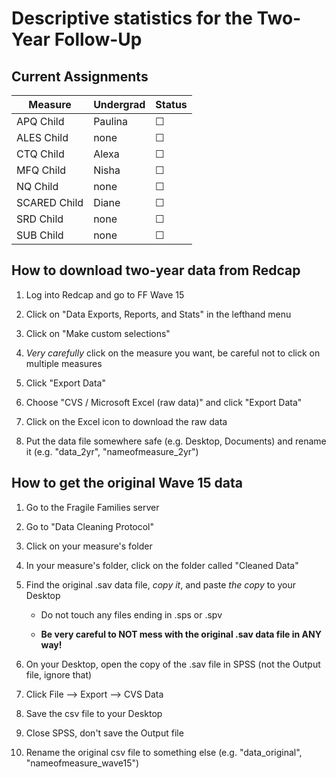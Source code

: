 # Descriptive statistics for the Two-Year Follow-Up

## Current Assignments

| Measure  | Undergrad | Status |
| --- | --- | --- |
| APQ Child | Paulina | &#9744; |
| ALES Child | none | &#9744; |
| CTQ Child | Alexa | &#9744; |
| MFQ Child | Nisha | &#9744; |
| NQ Child | none | &#9744; |
| SCARED Child | Diane | &#9744; |
| SRD Child | none | &#9744; |
| SUB Child | none | &#9744; |


## How to download two-year data from Redcap

1. Log into Redcap and go to FF Wave 15

2. Click on "Data Exports, Reports, and Stats" in the lefthand menu

3. Click on "Make custom selections"

4. *Very carefully* click on the measure you want, be careful not to click on multiple measures

5. Click "Export Data"

6. Choose "CVS / Microsoft Excel (raw data)" and click "Export Data"

7. Click on the Excel icon to download the raw data

8. Put the data file somewhere safe (e.g. Desktop, Documents) and rename it (e.g. "data_2yr", "nameofmeasure_2yr")

## How to get the original Wave 15 data

1. Go to the Fragile Families server

2. Go to "Data Cleaning Protocol"

3. Click on your measure's folder

4. In your measure's folder, click on the folder called "Cleaned Data"

5. Find the original .sav data file, *copy it*, and paste *the copy* to your Desktop

   * Do not touch any files ending in .sps or .spv
  
   * **Be very careful to NOT mess with the original .sav data file in ANY way!**
  
6. On your Desktop, open the copy of the .sav file in SPSS (not the Output file, ignore that)

7. Click File --> Export --> CVS Data

8. Save the csv file to your Desktop

9. Close SPSS, don't save the Output file

10. Rename the original csv file to something else (e.g. "data_original", "nameofmeasure_wave15")

